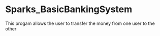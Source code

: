 # Sparks_BasicBankingSystem
 This progam allows the user to transfer the money from one user to the other
